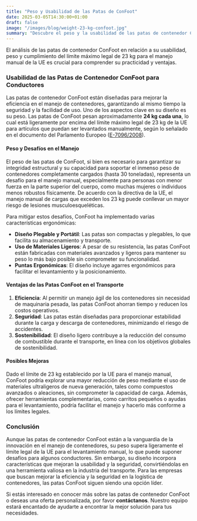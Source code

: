 ```yaml
---
title: "Peso y Usabilidad de las Patas de ConFoot"
date: 2025-03-05T14:30:00+01:00
draft: false
image: "/images/blog/weight-23-kg-confoot.jpg"
summary: "Descubre el peso y la usabilidad de las patas de contenedor ConFoot en relación con el límite máximo legal de 23 kg para el manejo manual establecido por la UE."
---
```


El análisis de las patas de contenedor ConFoot en relación a su usabilidad, peso y cumplimiento del límite máximo legal de 23 kg para el manejo manual de la UE es crucial para comprender su practicidad y ventajas.

### Usabilidad de las Patas de Contenedor ConFoot para Conductores

Las patas de contenedor ConFoot están diseñadas para mejorar la eficiencia en el manejo de contenedores, garantizando al mismo tiempo la seguridad y la facilidad de uso. Uno de los aspectos clave en su diseño es su peso. Las patas de ConFoot pesan aproximadamente **24 kg cada una**, lo cual está ligeramente por encima del límite máximo legal de 23 kg de la UE para artículos que puedan ser levantados manualmente, según lo señalado en el documento del Parlamento Europeo ([E-7096/2008](https://www.europarl.europa.eu/doceo/document/E-6-2008-7096_EN.html)).

#### Peso y Desafíos en el Manejo
El peso de las patas de ConFoot, si bien es necesario para garantizar su integridad estructural y su capacidad para soportar el inmenso peso de contenedores completamente cargados (hasta 30 toneladas), representa un desafío para el manejo manual, especialmente para personas con menor fuerza en la parte superior del cuerpo, como muchas mujeres o individuos menos robustos físicamente. De acuerdo con la directiva de la UE, el manejo manual de cargas que exceden los 23 kg puede conllevar un mayor riesgo de lesiones musculoesqueléticas.

Para mitigar estos desafíos, ConFoot ha implementado varias características ergonómicas:
- **Diseño Plegable y Portátil**: Las patas son compactas y plegables, lo que facilita su almacenamiento y transporte.
- **Uso de Materiales Ligeros**: A pesar de su resistencia, las patas ConFoot están fabricadas con materiales avanzados y ligeros para mantener su peso lo más bajo posible sin comprometer su funcionalidad.
- **Puntas Ergonómicas**: El diseño incluye agarres ergonómicos para facilitar el levantamiento y la posicionamiento.

#### Ventajas de las Patas ConFoot en el Transporte
1. **Eficiencia**: Al permitir un manejo ágil de los contenedores sin necesidad de maquinaria pesada, las patas ConFoot ahorran tiempo y reducen los costos operativos.
2. **Seguridad**: Las patas están diseñadas para proporcionar estabilidad durante la carga y descarga de contenedores, minimizando el riesgo de accidentes.
3. **Sostenibilidad**: El diseño ligero contribuye a la reducción del consumo de combustible durante el transporte, en línea con los objetivos globales de sostenibilidad.

#### Posibles Mejoras
Dado el límite de 23 kg establecido por la UE para el manejo manual, ConFoot podría explorar una mayor reducción de peso mediante el uso de materiales ultraligeros de nueva generación, tales como compuestos avanzados o aleaciones, sin comprometer la capacidad de carga. Además, ofrecer herramientas complementarias, como carritos pequeños o ayudas para el levantamiento, podría facilitar el manejo y hacerlo más conforme a los límites legales.

### Conclusión
Aunque las patas de contenedor ConFoot están a la vanguardia de la innovación en el manejo de contenedores, su peso supera ligeramente el límite legal de la UE para el levantamiento manual, lo que puede suponer desafíos para algunos conductores. Sin embargo, su diseño incorpora características que mejoran la usabilidad y la seguridad, convirtiéndolas en una herramienta valiosa en la industria del transporte. Para las empresas que buscan mejorar la eficiencia y la seguridad en la logística de contenedores, las patas ConFoot siguen siendo una opción líder.

Si estás interesado en conocer más sobre las patas de contenedor ConFoot o deseas una oferta personalizada, por favor **contáctanos**. Nuestro equipo estará encantado de ayudarte a encontrar la mejor solución para tus necesidades.